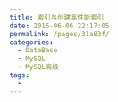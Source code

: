 ```yaml
---
title: 索引与创建高性能索引
date: 2016-06-06 22:17:05
permalink: /pages/31a83f/
categories:
  - DataBase
  - MySQL
  - MySQL高级
tags:
  - 
---
```

